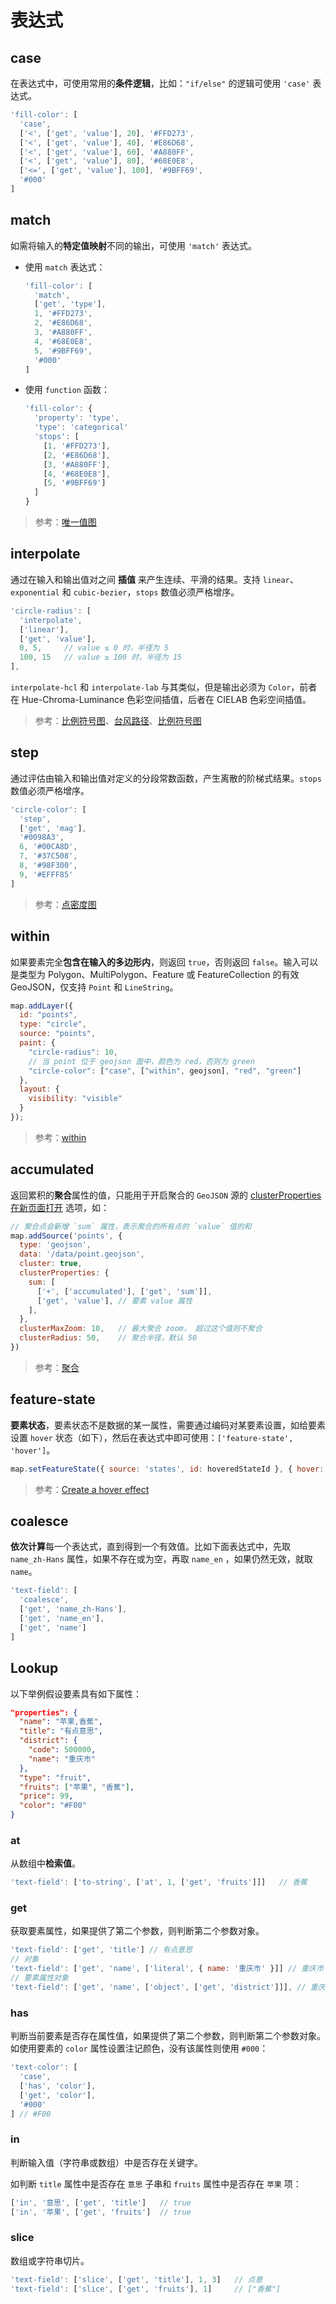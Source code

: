 # 表达式

## case

在表达式中，可使用常用的**条件逻辑**，比如：`"if/else"` 的逻辑可使用 `'case'` 表达式。

```js
'fill-color': [
  'case',
  ['<', ['get', 'value'], 20], '#FFD273',
  ['<', ['get', 'value'], 40], '#E86D68',
  ['<', ['get', 'value'], 60], '#A880FF',
  ['<', ['get', 'value'], 80], '#68E0E8',
  ['<=', ['get', 'value'], 100], '#9BFF69',
  '#000'
]
```



## match

如需将输入的**特定值映射**不同的输出，可使用 `'match'` 表达式。

- 使用 `match` 表达式：

  ```js
  'fill-color': [
    'match',
    ['get', 'type'],
    1, '#FFD273',
    2, '#E86D68',
    3, '#A880FF',
    4, '#68E0E8',
    5, '#9BFF69',
    '#000'
  ]
  ```

- 使用 `function` 函数：

  ```js
  'fill-color': {
    'property': 'type',
    'type': 'categorical'
    'stops': [
      [1, '#FFD273'],
      [2, '#E86D68'],
      [3, '#A880FF'],
      [4, '#68E0E8'],
      [5, '#9BFF69']
    ]
  }
  ```

>参考：[唯一值图](https://www.naivemap.com/mapbox-gl-js-cookbook/data/thematic.html#%E5%94%AF%E4%B8%80%E5%80%BC%E5%9B%BE)



## interpolate

通过在输入和输出值对之间 **插值** 来产生连续、平滑的结果。支持 `linear`、`exponential` 和 `cubic-bezier`，`stops` 数值必须严格增序。

```js
'circle-radius': [
  'interpolate', 
  ['linear'], 
  ['get', 'value'],
  0, 5,		// value ≤ 0 时，半径为 5
  100, 15   // value ≥ 100 时，半径为 15
],
```

`interpolate-hcl` 和 `interpolate-lab` 与其类似，但是输出必须为 `Color`，前者在 Hue-Chroma-Luminance 色彩空间插值，后者在 CIELAB 色彩空间插值。

>参考：[比例符号图](https://www.naivemap.com/mapbox-gl-js-cookbook/data/thematic.html#比例符号图)、[台风路径](https://www.naivemap.com/mapbox-gl-js-cookbook/advance/track.html#台风路径)、[比例符号图](https://www.naivemap.com/mapbox-gl-js-cookbook/data/thematic.html#%E6%AF%94%E4%BE%8B%E7%AC%A6%E5%8F%B7%E5%9B%BE)



## step

通过评估由输入和输出值对定义的分段常数函数，产生离散的阶梯式结果。`stops` 数值必须严格增序。

```js
'circle-color': [
  'step',
  ['get', 'mag'],
  '#0098A3',
  6, '#00CA8D',
  7, '#37C508',
  8, '#98F300',
  9, '#EFFF85'
]
```

>参考：[点密度图](https://www.naivemap.com/mapbox-gl-js-cookbook/data/thematic.html#%E7%82%B9%E5%AF%86%E5%BA%A6%E5%9B%BE)



## within

如果要素完全**包含在输入的多边形内**，则返回 `true`，否则返回 `false`。输入可以是类型为 Polygon、MultiPolygon、Feature 或 FeatureCollection 的有效 GeoJSON，仅支持 `Point` 和 `LineString`。

```js
map.addLayer({
  id: "points",
  type: "circle",
  source: "points",
  paint: {
    "circle-radius": 10,
    // 当 point 位于 geojson 面中，颜色为 red，否则为 green
    "circle-color": ["case", ["within", geojson], "red", "green"]
  },
  layout: {
    visibility: "visible"
  }
});
```

>参考：[within](https://docs.mapbox.com/mapbox-gl-js/example/within-expressions/)



## accumulated

返回累积的**聚合**属性的值，只能用于开启聚合的 `GeoJSON` 源的 [clusterProperties在新页面打开](https://docs.mapbox.com/mapbox-gl-js/style-spec/sources/#geojson-clusterProperties) 选项，如：

```js
// 聚合点会新增 `sum` 属性，表示聚合的所有点的 `value` 值的和
map.addSource('points', {
  type: 'geojson',
  data: '/data/point.geojson',
  cluster: true,
  clusterProperties: {
    sum: [
      ['+', ['accumulated'], ['get', 'sum']],
      ['get', 'value'], // 要素 value 属性
    ],
  },
  clusterMaxZoom: 10, 	// 最大聚合 zoom， 超过这个值则不聚合
  clusterRadius: 50,    // 聚合半径，默认 50
})
```

>参考：[聚合](https://www.naivemap.com/mapbox-gl-js-cookbook/data/point/cluster.html)



## feature-state

**要素状态**，要素状态不是数据的某一属性，需要通过编码对某要素设置，如给要素设置 `hover` 状态（如下），然后在表达式中即可使用：`['feature-state', 'hover']`。

```js
map.setFeatureState({ source: 'states', id: hoveredStateId }, { hover: false })
```

>参考：[Create a hover effect](https://docs.mapbox.com/mapbox-gl-js/example/hover-styles/)



## coalesce

**依次计算**每一个表达式，直到得到一个有效值。比如下面表达式中，先取 `name_zh-Hans` 属性，如果不存在或为空，再取 `name_en` ，如果仍然无效，就取 `name`。

```js
'text-field': [
  'coalesce',
  ['get', 'name_zh-Hans'],
  ['get', 'name_en'],
  ['get', 'name']
]
```



## Lookup

以下举例假设要素具有如下属性：

```json
"properties": {
  "name": "苹果,香蕉",
  "title": "有点意思",
  "district": {
    "code": 500000,
    "name": "重庆市"
  },
  "type": "fruit",
  "fruits": ["苹果", "香蕉"],
  "price": 99,
  "color": "#F00"
}
```



### at

从数组中**检索值**。

```js
'text-field': ['to-string', ['at', 1, ['get', 'fruits']]]   // 香蕉
```



### get

获取要素属性，如果提供了第二个参数，则判断第二个参数对象。

```js
'text-field': ['get', 'title'] // 有点意思
// 对象
'text-field': ['get', 'name', ['literal', { name: '重庆市' }]] // 重庆市
// 要素属性对象
'text-field': ['get', 'name', ['object', ['get', 'district']]], // 重庆市
```



### has

判断当前要素是否存在属性值，如果提供了第二个参数，则判断第二个参数对象。如使用要素的 `color` 属性设置注记颜色，没有该属性则使用 `#000`：

```js
'text-color': [
  'case',
  ['has', 'color'], 
  ['get', 'color'],
  '#000'
] // #F00
```



### in

判断输入值（字符串或数组）中是否存在关键字。

如判断 `title` 属性中是否存在 `意思` 子串和 `fruits` 属性中是否存在 `苹果` 项：

```js
['in', '意思', ['get', 'title']   // true
['in', '苹果', ['get', 'fruits']  // true
```



### slice

数组或字符串切片。

```js
'text-field': ['slice', ['get', 'title'], 1, 3]   // 点意
'text-field': ['slice', ['get', 'fruits'], 1]     // ["香蕉"]
```



























































